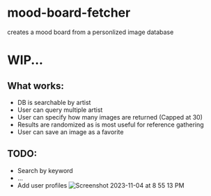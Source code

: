 # mood-board-fetcher
creates a mood board from a personlized image database
# WIP...
## What works:
- DB is searchable by artist
- User can query multiple artist
- User can specify how many images are returned (Capped at 30)
- Results are randomized as is most useful for reference gathering
- User can save an image as a favorite
## TODO:
- Search by keyword
- ...
- Add user profiles
![Screenshot 2023-11-04 at 8 55 13 PM](https://github.com/neato0079/mood-board-fetcher/assets/92897408/e4b13682-2c0e-46d9-b0bf-13f94421abf9)
